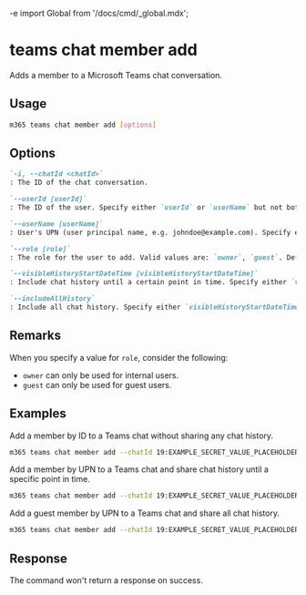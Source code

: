 -e <!-- DISCLAIMER: All secrets, passwords, and sensitive values in this document are examples only and not real credentials. -->
import Global from '/docs/cmd/_global.mdx';

# teams chat member add

Adds a member to a Microsoft Teams chat conversation.

## Usage

```sh
m365 teams chat member add [options]
```

## Options

```md definition-list
`-i, --chatId <chatId>`
: The ID of the chat conversation.

`--userId [userId]`
: The ID of the user. Specify either `userId` or `userName` but not both.

`--userName [userName]`
: User's UPN (user principal name, e.g. johndoe@example.com). Specify either `userId` or `userName` but not both.

`--role [role]`
: The role for the user to add. Valid values are: `owner`, `guest`. Defaults to `owner`.

`--visibleHistoryStartDateTime [visibleHistoryStartDateTime]`
: Include chat history until a certain point in time. Specify either `visibleHistoryStartDateTime`, `includeAllHistory`, or neither.

`--includeAllHistory`
: Include all chat history. Specify either `visibleHistoryStartDateTime`, `includeAllHistory`, or neither.
```

<Global />

## Remarks

When you specify a value for `role`, consider the following:

- `owner` can only be used for internal users.
- `guest` can only be used for guest users.

## Examples

Add a member by ID to a Teams chat without sharing any chat history.

```sh
m365 teams chat member add --chatId 19:EXAMPLE_SECRET_VALUE_PLACEHOLDER@unq.gbl.spaces --userId bd94e214-7852-48b0-a326-5a34b2a02183
```

Add a member by UPN to a Teams chat and share chat history until a specific point in time.

```sh
m365 teams chat member add --chatId 19:EXAMPLE_SECRET_VALUE_PLACEHOLDER@unq.gbl.spaces --userName john.doe@contoso.com --visibleHistoryStartDateTime 2023-05-03T12:00:00Z
```

Add a guest member by UPN to a Teams chat and share all chat history.

```sh
m365 teams chat member add --chatId 19:EXAMPLE_SECRET_VALUE_PLACEHOLDER@unq.gbl.spaces --userName nelson.wilke@fabrikam.com --role guest --includeAllHistory
```

## Response

The command won't return a response on success.
